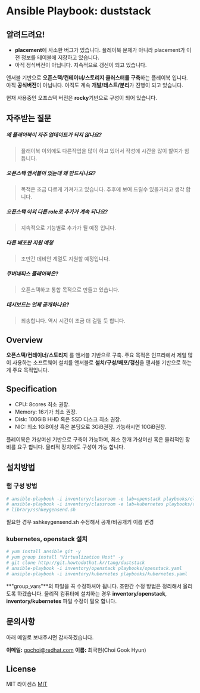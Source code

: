 # Ansible Playbook: duststack

## 알려드려요!

- **placement**에 사소한 버그가 있습니다. 플레이북 문제가 아니라 placement가 이전 정보를 테이블에 저장하고 있습니다.
- 아직 정식버전이 아닙니다. 지속적으로 갱신이 되고 있습니다.

앤서블 기반으로 **오픈스택/컨테이너/스토리지 클러스터를 구축**하는 플레이북 입니다. 아직 **공식버전**이 아닙니다. 
아직도 계속 **개발/테스트/분리**가 진행이 되고 있습니다. 

현재 사용중인 오프스택 버전은 **rocky**기반으로 구성이 되어 있습니다.

## 자주받는 질문

##### 왜 플래이북이 자주 업데이트가 되지 않나요?
> 플래이북 이외에도 다른작업을 많이 하고 있어서 작성에 시간을 많이 할여가 힘듭니다. 

##### 오픈스택 앤서블이 있는데 왜 만드시나요?
> 목적은 조금 다르게 가져가고 있습니다. 추후에 보여 드릴수 있을거라고 생각 합니다.

##### 오픈스택 이외 다른 role로 추가가 계속 되나요?
> 지속적으로 기능별로 추가가 될 예정 입니다.

##### 다른 배포판 지원 예정
> 조만간 데비안 계열도 지원할 예정입니다.

##### 쿠버네티스 플래이북은?
> 오픈스택하고 통합 목적으로 만들고 있습니다.

##### 대시보드는 언제 공개하나요?
> 죄송합니다. 역시 시간이 조금 더 걸릴 듯 합니다.


## Overview
**오픈스택/컨테이너/스토리지** 를 앤서블 기반으로 구축. 주요 목적은 인프라에서 제일 많이 사용하는 소프트웨어 설치를 앤서블로 **설치/구성/배포/갱신**을 앤서블 기반으로 하는게 주요 목적입니다.

## Specification

* CPU: 8cores 최소 권장.
* Memory: 16기가 최소 권장.
* Disk: 100GiB HHD 혹은 SSD 디스크 최소 권장. 
* NIC: 최소 1GiB이상 혹은 본딩으로 3GiB권장. 가능하시면 10GiB권장.

플레이북은 가상머신 기반으로 구축이 가능하며, 최소 한개 가상머신 혹은 물리적인 장비를 요구 합니다.
물리적 장치에도 구성이 가능 합니다.

## 설치방법 

### 랩 구성 방법
```bash
# ansible-playbook -i inventory/classroom -e lab=openstack playbooks/classroom.yaml
# ansible-playbook -i inventory/classroom -e lab=kubernetes playbooks/classroom.yaml
# library/sshkeygensend.sh
```
필요한 경우 sshkeygensend.sh 수정해서 공개/비공개키 이름 변경


### kubernetes, openstack 설치
```bash
# yum install ansible git -y
# yum group install "Virtualization Host" -y
# git clone http://git.howtodothat.kr/tang/duststack
# ansible-playbook -i inventory/openstack playbooks/openstack.yaml
# ansiple-playbook -i inventory/kubernetes playbooks/kubernetes.yaml
```

**"group_vars"**의 파일을 꼭 수정하셔야 됩니다. 조만간 수정 방법은 정리해서 올리도록 하겠습니다.
물리적 컴퓨터에 설치하는 경우 **inventory/openstack**, **inventory/kubernetes** 파일 수정이 필요 합니다.

## 문의사항

아래 메일로 보내주시면 감사하겠습니다.

**이메일:** <gochoi@redhat.com>
**이름:** 최국현(Choi Gook Hyun)


## License
MIT 라이센스
[MIT](LICENSE)
